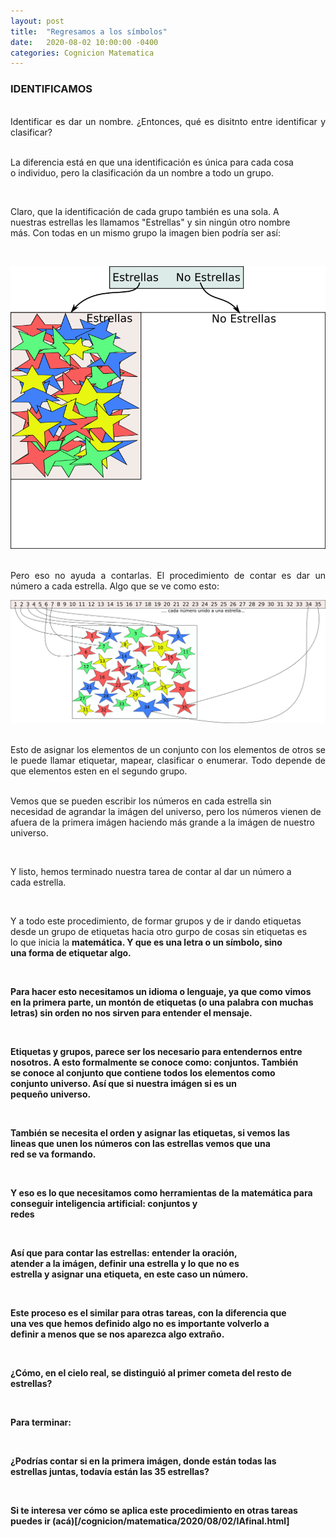 ```yaml
---
layout: post
title:  "Regresamos a los símbolos"
date:   2020-08-02 10:00:00 -0400
categories: Cognicion Matematica
---
```


### IDENTIFICAMOS
<div style="text-align: justify; white-space: pre-line;">
Identificar es dar un nombre. ¿Entonces, qué es disitnto entre identificar y clasificar?

La diferencia está en que una identificación es única para cada cosa o individuo, pero la clasificación da un nombre a todo un grupo.

Claro, que la identificación de cada grupo también es una sola. A nuestras estrellas les llamamos "Estrellas" y sin ningún otro nombre más. Con todas en un mismo grupo la imagen bien podría ser así:
</div>

![grupos](/img/separados.png)

<div style="text-align: justify; white-space: pre-line;">
Pero eso no ayuda a contarlas. El procedimiento de contar es dar un número a cada estrella. Algo que se ve como esto:
</div>

![asignacion](/img/asignacion.png)

<div style="text-align: justify; white-space: pre-line;">
Esto de asignar los elementos de un conjunto con los elementos de otros se le puede llamar etiquetar, mapear, clasificar o enumerar. Todo depende de que elementos esten en el segundo grupo.

Vemos que se pueden escribir los números en cada estrella sin necesidad de agrandar la imágen del universo, pero los números vienen de afuera de la primera imágen haciendo más grande a la imágen de nuestro universo.

Y listo, hemos terminado nuestra tarea de contar al dar un número a cada estrella. 

Y a todo este procedimiento, de formar grupos y de ir dando etiquetas desde un grupo de etiquetas hacia otro gurpo de cosas sin etiquetas es lo que inicia la <b>matemática<b>.
Y que es una letra o un símbolo, sino una forma de etiquetar algo. 

Para hacer esto necesitamos un idioma o lenguaje, ya que como vimos en la primera parte, un montón de etiquetas (o una palabra con muchas letras) sin orden no nos sirven para entender el mensaje. 

Etiquetas y grupos, parece ser los necesario para entendernos entre nosotros. A esto formalmente se conoce como: <b>conjuntos</b>.
También se conoce  al conjunto que contiene todos los elementos como **conjunto universo**. Así que si nuestra imágen si es un pequeño universo.

También se necesita el orden y asignar las etiquetas, si vemos las lineas que unen los números con las estrellas vemos que una **red** se va formando. 

Y eso es lo que necesitamos como herramientas de la matemática para conseguir <b>inteligencia artificial</b>: <b>conjuntos</b> y <b>redes</b>

Así que para contar las estrellas: <b>entender</b> la oración, <b>atender</b> a la imágen, <b>definir</b> una estrella y lo que no es estrella y <b>asignar</b> una etiqueta, en este caso un número.

Este proceso es el similar para otras tareas, con la diferencia que una ves que hemos <b>definido</b> algo no es importante volverlo a <b>definir</b> a menos que se nos aparezca algo extraño. 

¿Cómo, en el cielo real, se distinguió al primer cometa del resto de estrellas?

Para terminar:

¿Podrías contar si en la primera imágen, donde están todas las estrellas juntas, todavía están las 35 estrellas? 
</div>

Si te interesa ver cómo se aplica este procedimiento en otras tareas puedes ir (acá)[/cognicion/matematica/2020/08/02/IAfinal.html]
